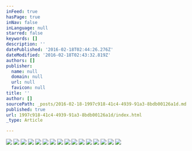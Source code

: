 ```yaml
---
inFeed: true
hasPage: true
inNav: false
inLanguage: null
starred: false
keywords: []
description: ''
datePublished: '2016-02-18T02:44:26.276Z'
dateModified: '2016-02-18T02:43:32.819Z'
authors: []
publisher:
  name: null
  domain: null
  url: null
  favicon: null
title: ''
author: []
sourcePath: _posts/2016-02-18-1997c918-41c4-4939-91a3-8bdb00126a1d.md
published: true
url: 1997c918-41c4-4939-91a3-8bdb00126a1d/index.html
_type: Article

---
```

![](https://the-grid-user-content.s3-us-west-2.amazonaws.com/71b61eba-a913-4fd6-a10c-cbcc85b990fd.JPG)
![](https://the-grid-user-content.s3-us-west-2.amazonaws.com/500467da-022e-4bfa-b78c-8b0139f01436.JPG)
![](https://the-grid-user-content.s3-us-west-2.amazonaws.com/d36d45df-4cb8-4cc1-9946-1b2f449c6e18.JPG)
![](https://the-grid-user-content.s3-us-west-2.amazonaws.com/1443b3da-4ad2-4599-a648-9aa677aa7be5.JPG)
![](https://the-grid-user-content.s3-us-west-2.amazonaws.com/d3469c6f-d0e1-4607-a85f-8aa26a3e1788.JPG)
![](https://the-grid-user-content.s3-us-west-2.amazonaws.com/0a653a07-b1a7-4ef0-a90c-b05fca98429a.JPG)
![](https://the-grid-user-content.s3-us-west-2.amazonaws.com/015a06d8-d8f6-45ae-b8ea-fba54e6d747e.JPG)
![](https://the-grid-user-content.s3-us-west-2.amazonaws.com/05927303-ac0d-406c-8caa-b145ebe85a46.JPG)
![](https://the-grid-user-content.s3-us-west-2.amazonaws.com/68f1e604-b4ab-47cd-9ae1-4f5b873c083b.JPG)
![](https://the-grid-user-content.s3-us-west-2.amazonaws.com/ec4bd850-4afa-4662-ab30-a3e4e786a525.JPG)
![](https://the-grid-user-content.s3-us-west-2.amazonaws.com/930104fe-95e2-40a7-87a8-4b6641478705.JPG)
![](https://the-grid-user-content.s3-us-west-2.amazonaws.com/c577104a-7f95-44cd-b18b-313b33b7553c.JPG)
![](https://the-grid-user-content.s3-us-west-2.amazonaws.com/db3bea12-c2c0-4b32-8070-9444298ff06e.JPG)
![](https://the-grid-user-content.s3-us-west-2.amazonaws.com/992a981f-06f1-411d-a26b-9fa21eb74097.jpg)
![](https://the-grid-user-content.s3-us-west-2.amazonaws.com/b40c2500-e04e-4fae-bbc1-9c5aa3095b33.jpg)
![](https://the-grid-user-content.s3-us-west-2.amazonaws.com/464593cf-2ed8-4efc-8921-f72afd7ff09b.JPG)